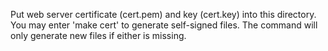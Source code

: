 Put web server certificate (cert.pem) and key (cert.key) into this directory. You may enter 'make cert' to generate self-signed files. The command will only generate new files if either is missing.
